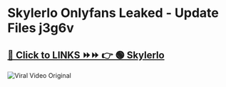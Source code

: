 
 # Skylerlo Onlyfans Leaked - Update Files j3g6v

## <h2><a href="https://clipsfans.com/Skylerlo&ref=git">🔗 Click to LINKS ⏩⏩ 👉 🟢 Skylerlo </a></h2>

<a href="https://clipsfans.com/Skylerlo&ref=git" rel="nofollow" data-target="animated-image.originalLink"><img src="https://i.ibb.co.com/xMMVF88/686577567.gif" alt="Viral Video Original" style="max-width: 100%; display: inline-block;" data-target="animated-image.originalImage"></a>

